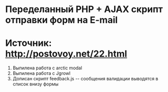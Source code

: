 Переделанный PHP + AJAX скрипт отправки форм на E-mail
========
Источник: http://postovoy.net/22.html
========
1) Выпилена работа с arctic modal
2) Выпилена работа с Jgrowl
3) Дописан скрипт feedback.js -- сообщения валидации выводятся в список внизу формы
